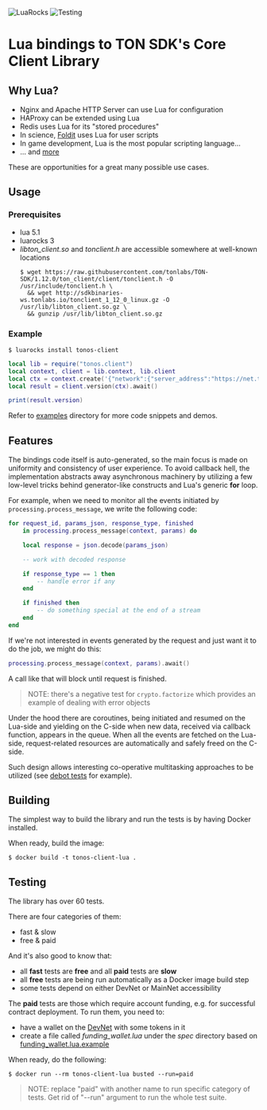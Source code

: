 ![LuaRocks](https://img.shields.io/luarocks/v/serge-medvedev/tonos-client)
![Testing](https://github.com/serge-medvedev/tonos-client-lua/workflows/tests/badge.svg)

# Lua bindings to TON SDK's Core Client Library

## Why Lua?
- Nginx and Apache HTTP Server can use Lua for configuration
- HAProxy can be extended using Lua
- Redis uses Lua for its "stored procedures"
- In science,  [Foldit](https://fold.it) uses Lua for user scripts
- In game development, Lua is the most popular scripting language...
- ... and [more](https://en.wikipedia.org/wiki/List_of_applications_using_Lua)

These are opportunities for a great many possible use cases.

## Usage
### Prerequisites
- lua 5.1
- luarocks 3
- _libton_client.so_ and _tonclient.h_ are accessible somewhere at well-known locations
  ```console
  $ wget https://raw.githubusercontent.com/tonlabs/TON-SDK/1.12.0/ton_client/client/tonclient.h -O /usr/include/tonclient.h \
    && wget http://sdkbinaries-ws.tonlabs.io/tonclient_1_12_0_linux.gz -O /usr/lib/libton_client.so.gz \
    && gunzip /usr/lib/libton_client.so.gz
  ```

### Example
```console
$ luarocks install tonos-client
```
```lua
local lib = require("tonos.client")
local context, client = lib.context, lib.client
local ctx = context.create('{"network":{"server_address":"https://net.ton.dev"}}')
local result = client.version(ctx).await()

print(result.version)
```

Refer to [examples](examples/) directory for more code snippets and demos.

## Features

The bindings code itself is auto-generated, so the main focus is made on uniformity and consistency of user experience.
To avoid callback hell, the implementation abstracts away asynchronous machinery by utilizing a few low-level tricks behind generator-like constructs and Lua's generic __for__ loop.

For example, when we need to monitor all the events initiated by `processing.process_message`, we write the following code:

```lua
for request_id, params_json, response_type, finished
    in processing.process_message(context, params) do

    local response = json.decode(params_json)

    -- work with decoded response

    if response_type == 1 then
        -- handle error if any
    end

    if finished then
        -- do something special at the end of a stream
    end
end
```

If we're not interested in events generated by the request and just want it to do the job, we might do this:

```lua
processing.process_message(context, params).await()
```
A call like that will block until request is finished.
> NOTE: there's a negative test for `crypto.factorize` which provides an example of dealing with error objects

Under the hood there are coroutines, being initiated and resumed on the Lua-side and yielding on the C-side when new data, received via callback function, appears in the queue. When all the events are fetched on the Lua-side, request-related resources are automatically and safely freed on the C-side.

Such design allows interesting co-operative multitasking approaches to be utilized (see [debot tests](spec/debot_spec.lua) for example).

## Building

The simplest way to build the library and run the tests is by having Docker installed.

When ready, build the image:
```console
$ docker build -t tonos-client-lua .
```

## Testing

The library has over 60 tests.

There are four categories of them:
- fast & slow
- free & paid

And it's also good to know that:
- all __fast__ tests are __free__ and all __paid__ tests are __slow__
- all __free__ tests are being run automatically as a Docker image build step
- some tests depend on either DevNet or MainNet accessibility

The __paid__ tests are those which require account funding, e.g. for successful contract deployment. To run them, you need to:
- have a wallet on the [DevNet](https://net.ton.dev) with some tokens in it
- create a file called _funding_wallet.lua_ under the _spec_ directory based on [funding_wallet.lua.example](spec/funding_wallet.lua.example)

When ready, do the following:
```console
$ docker run --rm tonos-client-lua busted --run=paid
```
> NOTE: replace "paid" with another name to run specific category of tests. Get rid of "--run" argument to run the whole test suite.
